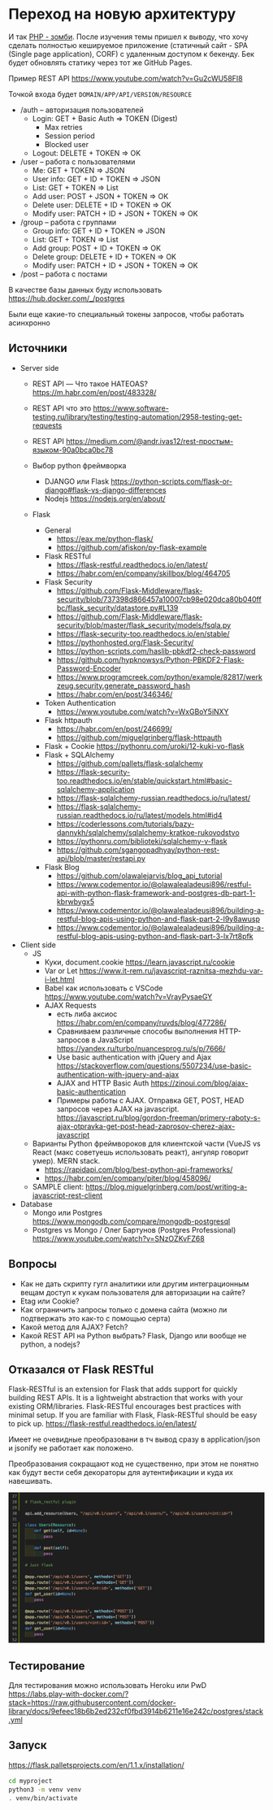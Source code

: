 # Переход на новую архитектуру

И так [PHP - зомби](https://vc.ru/dev/90977-zhiv-li-php). После изучения темы пришел к выводу, что хочу сделать полностью кешируемое приложение (статичный сайт - SPA (Single page application), CORF) с удаленным доступом к бекенду. Бек будет обновлять статику через тот же GitHub Pages.

Пример REST API https://www.youtube.com/watch?v=Gu2cWU58FI8

Точкой входа будет `DOMAIN/APP/API/VERSION/RESOURCE`

* /auth – авторизация пользователей
  * Login: GET + Basic Auth => TOKEN (Digest)
    * Max retries
    * Session period
    * Blocked user
  * Logout: DELETE + TOKEN => OK
* /user – работа с пользователями
  * Me: GET + TOKEN => JSON
  * User info: GET + ID + TOKEN => JSON
  * List: GET + TOKEN => List
  * Add user: POST + JSON + TOKEN => OK
  * Delete user: DELETE + ID + TOKEN => OK
  * Modify user: PATCH + ID + JSON + TOKEN => OK
* /group – работа с группами
  * Group info: GET + ID + TOKEN => JSON
  * List: GET + TOKEN => List
  * Add group: POST + ID + TOKEN => OK
  * Delete group: DELETE + ID + TOKEN => OK
  * Modify user: PATCH + ID + JSON + TOKEN => OK
* /post – работа с постами

В качестве базы данных буду использовать https://hub.docker.com/_/postgres

Были еще какие-то специальный токены запросов, чтобы работать асинхронно

## Источники

* Server side
  * REST API — Что такое HATEOAS? https://m.habr.com/en/post/483328/
  * REST API что это https://www.software-testing.ru/library/testing/testing-automation/2958-testing-get-requests
  * REST API https://medium.com/@andr.ivas12/rest-простым-языком-90a0bca0bc78

  * Выбор python фреймворка
    * DJANGO или Flask https://python-scripts.com/flask-or-django#flask-vs-django-differences
    * Nodejs https://nodejs.org/en/about/
  * Flask
    * General
      * https://eax.me/python-flask/
      * https://github.com/afiskon/py-flask-example
    * Flask RESTful
      * https://flask-restful.readthedocs.io/en/latest/
      * https://habr.com/en/company/skillbox/blog/464705
    * Flask Security
      * https://github.com/Flask-Middleware/flask-security/blob/737398d866457a10007cb98e020dca80b040ffbc/flask_security/datastore.py#L139
      * https://github.com/Flask-Middleware/flask-security/blob/master/flask_security/models/fsqla.py
      * https://flask-security-too.readthedocs.io/en/stable/
      * https://pythonhosted.org/Flask-Security/
      * https://python-scripts.com/haslib-pbkdf2-check-password
      * https://github.com/hypknowsys/Python-PBKDF2-Flask-Password-Encoder
      * https://www.programcreek.com/python/example/82817/werkzeug.security.generate_password_hash
      * https://habr.com/en/post/346346/
    * Token Authentication
      * https://www.youtube.com/watch?v=WxGBoY5iNXY
    * Flask httpauth
      * https://habr.com/en/post/246699/
      * https://github.com/miguelgrinberg/flask-httpauth
    * Flask + Cookie https://pythonru.com/uroki/12-kuki-vo-flask
    * Flask + SQLAlchemy
      * https://github.com/pallets/flask-sqlalchemy
      * https://flask-security-too.readthedocs.io/en/stable/quickstart.html#basic-sqlalchemy-application
      * https://flask-sqlalchemy-russian.readthedocs.io/ru/latest/
      * https://flask-sqlalchemy-russian.readthedocs.io/ru/latest/models.html#id4
      * https://coderlessons.com/tutorials/bazy-dannykh/sqlalchemy/sqlalchemy-kratkoe-rukovodstvo
      * https://pythonru.com/biblioteki/sqlalchemy-v-flask
      * https://github.com/sgangopadhyay/python-rest-api/blob/master/restapi.py
    * Flask Blog
      * https://github.com/olawalejarvis/blog_api_tutorial
      * https://www.codementor.io/@olawalealadeusi896/restful-api-with-python-flask-framework-and-postgres-db-part-1-kbrwbygx5
      * https://www.codementor.io/@olawalealadeusi896/building-a-restful-blog-apis-using-python-and-flask-part-2-l9y8awusp
      * https://www.codementor.io/@olawalealadeusi896/building-a-restful-blog-apis-using-python-and-flask-part-3-lx7rt8pfk
* Client side
  * JS
    * Куки, document.cookie https://learn.javascript.ru/cookie
    * Var or Let https://www.it-rem.ru/javascript-raznitsa-mezhdu-var-i-let.html
    * Babel как использовать с VSCode https://www.youtube.com/watch?v=VrayPysaeGY
    * AJAX Requests
      * есть либа аксиос https://habr.com/en/company/ruvds/blog/477286/
      * Сравниваем различные способы выполнения HTTP-запросов в JavaScript https://yandex.ru/turbo/nuancesprog.ru/s/p/7666/
      * Use basic authentication with jQuery and Ajax https://stackoverflow.com/questions/5507234/use-basic-authentication-with-jquery-and-ajax
      * AJAX and HTTP Basic Auth https://zinoui.com/blog/ajax-basic-authentication
      * Примеры работы с AJAX. Отправка GET, POST, HEAD запросов через AJAX на javascript. https://javascript.ru/blog/gordon-freeman/primery-raboty-s-ajax-otpravka-get-post-head-zaprosov-cherez-ajax-javascript
  * Варианты Python фреймвороков для клиентской части (VueJS vs React (макс советуешь использовать реакт), ангуляр говорит умер). MERN stack.
    * https://rapidapi.com/blog/best-python-api-frameworks/
    * https://habr.com/en/company/piter/blog/458096/
  * SAMPLE client: https://blog.miguelgrinberg.com/post/writing-a-javascript-rest-client
* Database
  * Mongo или Postgres https://www.mongodb.com/compare/mongodb-postgresql
  * Postgres vs Mongo / Олег Бартунов (Postgres Professional) https://www.youtube.com/watch?v=SNzOZKvFZ68

## Вопросы

* Как не дать скрипту гугл аналитики или другим интеграционным вещам доступ к кукам пользователя для авторизации на сайте?
* Etag или Cookie?
* Как ограничить запросы только с домена сайта (можно ли подтвержать это как-то с помощью серта)
* Какой метод для AJAX? Fetch?
* Какой REST API на Python выбрать? Flask, Django или вообще не python, а nodejs?

## Отказался от Flask RESTful

Flask-RESTful is an extension for Flask that adds support for quickly building REST APIs. It is a lightweight abstraction that works with your existing ORM/libraries. Flask-RESTful encourages best practices with minimal setup. If you are familiar with Flask, Flask-RESTful should be easy to pick up. https://flask-restful.readthedocs.io/en/latest/

Имеет не очевидные преобразовани в тч вывод сразу в application/json и jsonify не работает как положено.

Преобразования сокращают код не существенно, при этом не понятно как будут вести себя декораторы для аутентификации и куда их навешивать.

![image](./images/Screenshot_2020-10-26_at_12.22.49.png)

## Тестирование

Для тестирования можно использовать Heroku или PwD
https://labs.play-with-docker.com/?stack=https://raw.githubusercontent.com/docker-library/docs/9efeec18b6b2ed232cf0fbd3914b6211e16e242c/postgres/stack.yml

## Запуск

https://flask.palletsprojects.com/en/1.1.x/installation/

```bash
cd myproject
python3 -m venv venv
. venv/bin/activate
```
